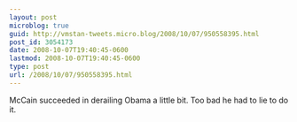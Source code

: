 ```yaml
---
layout: post
microblog: true
guid: http://vmstan-tweets.micro.blog/2008/10/07/950558395.html
post_id: 3054173
date: 2008-10-07T19:40:45-0600
lastmod: 2008-10-07T19:40:45-0600
type: post
url: /2008/10/07/950558395.html
---
```

McCain succeeded in derailing Obama a little bit. Too bad he had to lie to do it.
